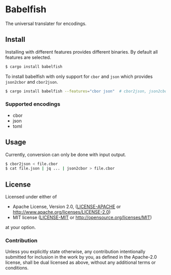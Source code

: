 Babelfish
=========

The universal translater for encodings.

## Install

Installing with different features provides different binaries. By default all
features are selected.

```sh
$ cargo install babelfish
```

To install babelfish with only support for `cbor` and `json` which provides
`json2cbor` and `cbor2json`.

```sh
$ cargo install babelfish --features="cbor json"  # cbor2json, json2cbor
```

### Supported encodings

- cbor
- json
- toml

## Usage

Currently, conversion can only be done with input output.

```sh
$ cbor2json < file.cbor
$ cat file.json | jq ... | json2cbor > file.cbor
```

## License

Licensed under either of

 * Apache License, Version 2.0, ([LICENSE-APACHE](LICENSE-APACHE) or http://www.apache.org/licenses/LICENSE-2.0)
 * MIT license ([LICENSE-MIT](LICENSE-MIT) or http://opensource.org/licenses/MIT)

at your option.

### Contribution

Unless you explicitly state otherwise, any contribution intentionally submitted
for inclusion in the work by you, as defined in the Apache-2.0 license, shall
be dual licensed as above, without any additional terms or conditions.
